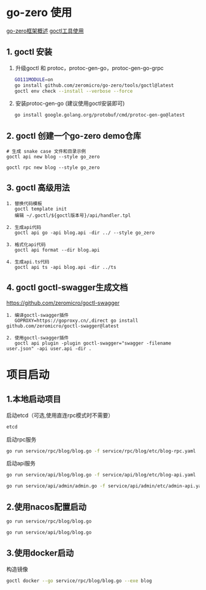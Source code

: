 # go-zero 使用

[go-zero框架概述](https://go-zero.dev/docs/concepts/overview)
[goctl工具使用](https://go-zero.dev/docs/tasks/installation/goctl)

## 1. goctl 安装

1. 升级goctl 和 protoc，protoc-gen-go，protoc-gen-go-grpc
```sh
   GO111MODULE=on 
   go install github.com/zeromicro/go-zero/tools/goctl@latest
   goctl env check --install --verbose --force
```

2. 安装protoc-gen-go (建议使用goctl安装即可)
```sh
   go install google.golang.org/protobuf/cmd/protoc-gen-go@latest
```

## 2. goctl 创建一个go-zero demo仓库

```
# 生成 snake case 文件和目录示例
goctl api new blog --style go_zero

goctl rpc new blog --style go_zero
```

## 3. goctl 高级用法
```
1. 替换代码模板
   goctl template init
   编辑 ~/.goctl/${goctl版本号}/api/handler.tpl

2. 生成api代码
   goctl api go -api blog.api -dir ../ --style go_zero
   
3. 格式化api代码
   goctl api format --dir blog.api
   
4. 生成api.ts代码
   goctl api ts -api blog.api -dir ../ts
```

## 4. goctl goctl-swagger生成文档

https://github.com/zeromicro/goctl-swagger

```
1. 编译goctl-swagger插件
   GOPROXY=https://goproxy.cn/,direct go install github.com/zeromicro/goctl-swagger@latest

2. 使用goctl-swagger插件
   goctl api plugin -plugin goctl-swagger="swagger -filename user.json" -api user.api -dir .
```

# 项目启动

## 1.本地启动项目

启动etcd（可选,使用直连rpc模式时不需要）

```sh
etcd
```

启动rpc服务

```sh
go run service/rpc/blog/blog.go -f service/rpc/blog/etc/blog-rpc.yaml
```

启动api服务

```sh
go run service/api/blog/blog.go -f service/api/blog/etc/blog-api.yaml
```

```sh
go run service/api/admin/admin.go -f service/api/admin/etc/admin-api.yaml
```

## 2.使用nacos配置启动

```sh
go run service/rpc/blog/blog.go
```

```sh
go run service/api/blog/blog.go
```

## 3.使用docker启动

构造镜像

```sh
goctl docker --go service/rpc/blog/blog.go --exe blog
```
